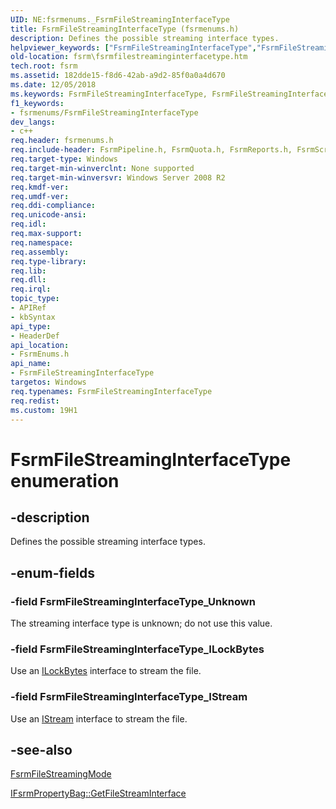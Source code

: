 ```yaml
---
UID: NE:fsrmenums._FsrmFileStreamingInterfaceType
title: FsrmFileStreamingInterfaceType (fsrmenums.h)
description: Defines the possible streaming interface types.
helpviewer_keywords: ["FsrmFileStreamingInterfaceType","FsrmFileStreamingInterfaceType enumeration [File Server Resource Manager]","FsrmFileStreamingInterfaceType_ILockBytes","FsrmFileStreamingInterfaceType_IStream","FsrmFileStreamingInterfaceType_Unknown","fs.fsrmfilestreaminginterfacetype","fsrm.fsrmfilestreaminginterfacetype","fsrmenums/FsrmFileStreamingInterfaceType","fsrmenums/FsrmFileStreamingInterfaceType_ILockBytes","fsrmenums/FsrmFileStreamingInterfaceType_IStream","fsrmenums/FsrmFileStreamingInterfaceType_Unknown"]
old-location: fsrm\fsrmfilestreaminginterfacetype.htm
tech.root: fsrm
ms.assetid: 182dde15-f8d6-42ab-a9d2-85f0a0a4d670
ms.date: 12/05/2018
ms.keywords: FsrmFileStreamingInterfaceType, FsrmFileStreamingInterfaceType enumeration [File Server Resource Manager], FsrmFileStreamingInterfaceType_ILockBytes, FsrmFileStreamingInterfaceType_IStream, FsrmFileStreamingInterfaceType_Unknown, fs.fsrmfilestreaminginterfacetype, fsrm.fsrmfilestreaminginterfacetype, fsrmenums/FsrmFileStreamingInterfaceType, fsrmenums/FsrmFileStreamingInterfaceType_ILockBytes, fsrmenums/FsrmFileStreamingInterfaceType_IStream, fsrmenums/FsrmFileStreamingInterfaceType_Unknown
f1_keywords:
- fsrmenums/FsrmFileStreamingInterfaceType
dev_langs:
- c++
req.header: fsrmenums.h
req.include-header: FsrmPipeline.h, FsrmQuota.h, FsrmReports.h, FsrmScreen.h
req.target-type: Windows
req.target-min-winverclnt: None supported
req.target-min-winversvr: Windows Server 2008 R2
req.kmdf-ver: 
req.umdf-ver: 
req.ddi-compliance: 
req.unicode-ansi: 
req.idl: 
req.max-support: 
req.namespace: 
req.assembly: 
req.type-library: 
req.lib: 
req.dll: 
req.irql: 
topic_type:
- APIRef
- kbSyntax
api_type:
- HeaderDef
api_location:
- FsrmEnums.h
api_name:
- FsrmFileStreamingInterfaceType
targetos: Windows
req.typenames: FsrmFileStreamingInterfaceType
req.redist: 
ms.custom: 19H1
---
```


# FsrmFileStreamingInterfaceType enumeration


## -description


Defines the possible streaming interface types.


## -enum-fields




### -field FsrmFileStreamingInterfaceType_Unknown

The streaming interface type is unknown; do not use this value.


### -field FsrmFileStreamingInterfaceType_ILockBytes

Use an <a href="https://docs.microsoft.com/windows/desktop/api/objidl/nn-objidl-ilockbytes">ILockBytes</a> interface to stream the file.


### -field FsrmFileStreamingInterfaceType_IStream

Use an <a href="https://docs.microsoft.com/windows/desktop/api/objidl/nn-objidl-istream">IStream</a> interface to stream the file.


## -see-also




<a href="https://docs.microsoft.com/windows/desktop/api/fsrmenums/ne-fsrmenums-fsrmfilestreamingmode">FsrmFileStreamingMode</a>



<a href="https://docs.microsoft.com/previous-versions/windows/desktop/api/fsrmpipeline/nf-fsrmpipeline-ifsrmpropertybag-getfilestreaminterface">IFsrmPropertyBag::GetFileStreamInterface</a>
 

 


